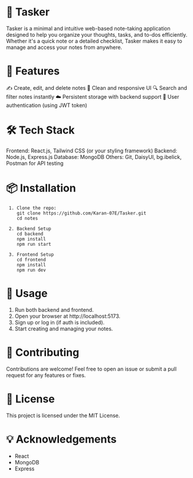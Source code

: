 # 📝 Tasker
Tasker is a minimal and intuitive web-based note-taking application designed to help you organize your thoughts, tasks, and to-dos efficiently. Whether it's a quick note or a detailed checklist, Tasker makes it easy to manage and access your notes from anywhere.

# 🚀 Features
✍️ Create, edit, and delete notes
🌙 Clean and responsive UI
🔍 Search and filter notes instantly
☁️ Persistent storage with backend support
🔐 User authentication (using JWT token)

# 🛠️ Tech Stack
Frontend: React.js, Tailwind CSS (or your styling framework)
Backend: Node.js, Express.js
Database: MongoDB 
Others: Git, DaisyUI, bg.ibelick, Postman for API testing

# 📦 Installation
     1. Clone the repo:
        git clone https://github.com/Karan-07E/Tasker.git
        cd notes
        
     2. Backend Setup
        cd backend
        npm install
        npm run start
        
     3. Frontend Setup
        cd frontend
        npm install
        npm run dev

# 🧪 Usage
1. Run both backend and frontend.
2. Open your browser at http://localhost:5173.
3. Sign up or log in (if auth is included).
4. Start creating and managing your notes.

# 🤝 Contributing
Contributions are welcome! Feel free to open an issue or submit a pull request for any features or fixes.

# 📄 License
This project is licensed under the MIT License.

# 💡 Acknowledgements
- React
- MongoDB
- Express

